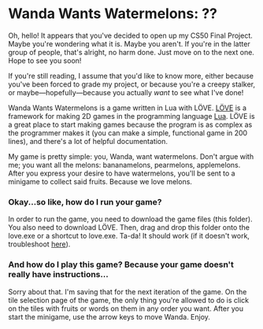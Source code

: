 # Wanda Wants Watermelons: ??
Oh, hello! It appears that you've decided to open up my CS50 Final Project. Maybe you're wondering what it is. Maybe you aren't. If you're in the latter group of people, that's alright, no harm done. Just move on to the next one. Hope to see you soon!

If you're still reading, I assume that you'd like to know more, either because you've been forced to grade my project, or because you're a creepy stalker, or maybe—hopefully—because you actually *want* to see what I've done! 

Wanda Wants Watermelons is a game written in Lua with LÖVE. [LÖVE](love2d.org) is a framework for making 2D games in the programming language [Lua](lua.org). LÖVE is a great place to start making games because the program is as complex as the programmer makes it (you can make a simple, functional game in 200 lines), and there's a lot of helpful documentation. 

My game is pretty simple: you, Wanda, want watermelons. Don't argue with me; you want all the melons: bananamelons, pearmelons, applemelons. After you express your desire to have watermelons, you'll be sent to a minigame to collect said fruits. Because we love melons. 


### Okay...so like, how do I run your game?
In order to run the game, you need to download the game files (this folder). You also need to download LÖVE. Then, drag and drop this folder onto the love.exe or a shortcut to love.exe. Ta-da! It should work (if it doesn't work, troubleshoot [here](https://love2d.org/wiki/Getting_Started)).

### And how do I play this game? Because your game doesn't really have instructions...
Sorry about that. I'm saving that for the next iteration of the game. On the tile selection page of the game, the only thing you're allowed to do is click on the tiles with fruits or words on them in any order you want. After you start the minigame, use the arrow keys to move Wanda. Enjoy.